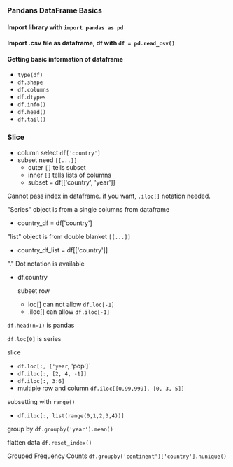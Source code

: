 ### Pandans DataFrame Basics

#### Import library with `import pandas as pd`

#### Import .csv file as dataframe, df with `df = pd.read_csv()`

#### Getting basic information of dataframe
- `type(df)`
- `df.shape`
- `df.columns`
- `df.dtypes`
- `df.info()`
- `df.head()`
- `df.tail()`

### Slice
- column select `df['country']`
- subset need `[[...]]`
  - outer `[]` tells subset
  - inner `[]` tells lists of columns
  - subset = df[['country', 'year']]

Cannot pass index in dataframe.  if you want, `.iloc[]` notation needed.

"Series" object is from a single columns from dataframe
- country_df = df['country']

"list" object is from double blanket `[[...]]`
- country_df_list = df[['country']]

"." Dot notation is available
- df.country

  subset row
  - loc[] can not allow `df.loc[-1]`
  - .iloc[] can allow `df.iloc[-1]`

 `df.head(n=1)` is pandas

 `df.loc[0]` is series

 slice
 - `df.loc[:, ['year`, 'pop']`
 - `df.iloc[:, [2, 4, -1]]`
 - `df.iloc[:, 3:6]`
 - multiple row and column `df.iloc[[0,99,999], [0, 3, 5]]`

subsetting with `range()`
- `df.iloc[:, list(range(0,1,2,3,4))]`

group by `df.groupby('year').mean()`

flatten data `df.reset_index()`

Grouped Frequency Counts `df.groupby('continent')['country'].nunique()`

